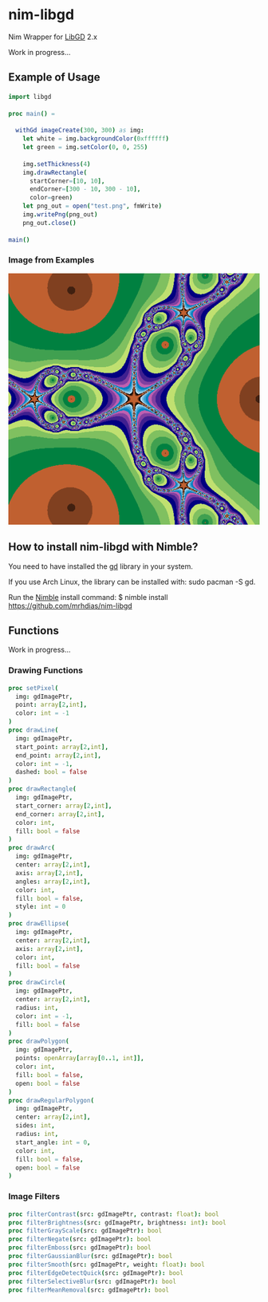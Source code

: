 # nim-libgd
Nim Wrapper for [LibGD](https://libgd.github.io/) 2.x

Work in progress...

## Example of Usage

```nim
import libgd

proc main() =

  withGd imageCreate(300, 300) as img:
    let white = img.backgroundColor(0xffffff)
    let green = img.setColor(0, 0, 255)

    img.setThickness(4)
    img.drawRectangle(
      startCorner=[10, 10],
      endCorner=[300 - 10, 300 - 10],
      color=green)
    let png_out = open("test.png", fmWrite)
    img.writePng(png_out)
    png_out.close()

main()
```
### Image from Examples

![Newton Fractal](examples/outputs/newton_fractal.png)

## How to install nim-libgd with Nimble?

You need to have installed the [gd](https://libgd.github.io/) library in your system.

If you use Arch Linux, the library can be installed with: sudo pacman -S gd.

Run the [Nimble](https://github.com/nim-lang/nimble) install command: $ nimble install https://github.com/mrhdias/nim-libgd

## Functions

Work in progress...

### Drawing Functions

```nim
proc setPixel(
  img: gdImagePtr,
  point: array[2,int],
  color: int = -1
)
proc drawLine(
  img: gdImagePtr,
  start_point: array[2,int],
  end_point: array[2,int],
  color: int = -1,
  dashed: bool = false
)
proc drawRectangle(
  img: gdImagePtr,
  start_corner: array[2,int],
  end_corner: array[2,int],
  color: int,
  fill: bool = false
)
proc drawArc(
  img: gdImagePtr,
  center: array[2,int],
  axis: array[2,int],
  angles: array[2,int],
  color: int,
  fill: bool = false,
  style: int = 0
)
proc drawEllipse(
  img: gdImagePtr,
  center: array[2,int],
  axis: array[2,int],
  color: int,
  fill: bool = false
)
proc drawCircle(
  img: gdImagePtr,
  center: array[2,int],
  radius: int,
  color: int = -1,
  fill: bool = false
)
proc drawPolygon(
  img: gdImagePtr,
  points: openArray[array[0..1, int]],
  color: int,
  fill: bool = false,
  open: bool = false
)
proc drawRegularPolygon(
  img: gdImagePtr,
  center: array[2,int],
  sides: int,
  radius: int,
  start_angle: int = 0,
  color: int,
  fill: bool = false,
  open: bool = false
)
```
### Image Filters

```nim
proc filterContrast(src: gdImagePtr, contrast: float): bool
proc filterBrightness(src: gdImagePtr, brightness: int): bool
proc filterGrayScale(src: gdImagePtr): bool
proc filterNegate(src: gdImagePtr): bool
proc filterEmboss(src: gdImagePtr): bool
proc filterGaussianBlur(src: gdImagePtr): bool
proc filterSmooth(src: gdImagePtr, weight: float): bool
proc filterEdgeDetectQuick(src: gdImagePtr): bool
proc filterSelectiveBlur(src: gdImagePtr): bool
proc filterMeanRemoval(src: gdImagePtr): bool
```
